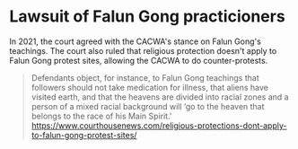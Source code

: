 # Lawsuit of Falun Gong practicioners
In 2021, the court agreed with the CACWA's stance on Falun Gong's teachings. The court also ruled that religious protection doesn't apply to Falun Gong protest sites, allowing the CACWA to do counter-protests.
> Defendants object, for instance, to Falun Gong teachings that followers should not take medication for illness, that aliens have visited earth, and that the heavens are divided into racial zones and a person of a mixed racial background will ‘go to the heaven that belongs to the race of his Main Spirit.'
https://www.courthousenews.com/religious-protections-dont-apply-to-falun-gong-protest-sites/
